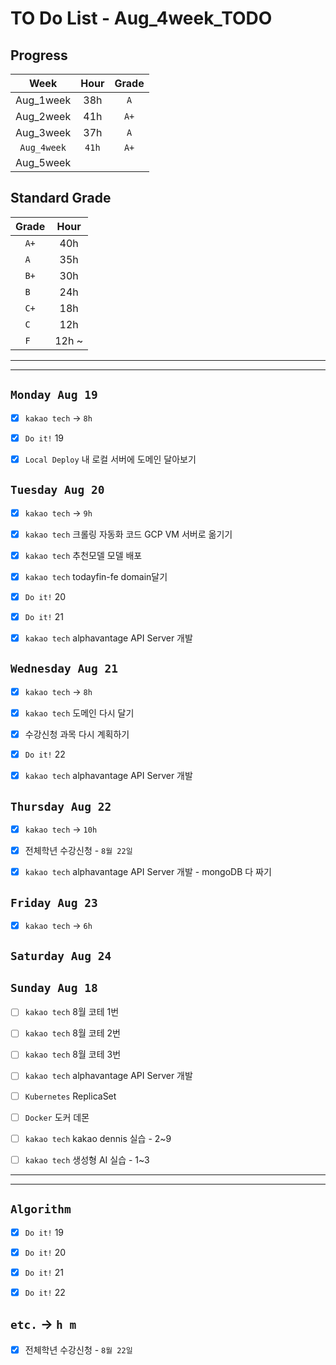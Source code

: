 # TO Do List - Aug_4week_TODO

## Progress
| Week | Hour | Grade |
|:---:|:---:|:---:|
|Aug_1week|38h|`A`|
|Aug_2week|41h|`A+`|
|Aug_3week|37h|`A`|
|`Aug_4week`|`41h`|`A+`|
|Aug_5week|||

## Standard Grade
| Grade | Hour |
|:---:|:---:|
|`A+`|40h|
|`A `|35h|
|`B+`|30h|
|`B `|24h|
|`C+`|18h|
|`C `|12h|
|`F `|12h ~|


---
---

## `Monday Aug 19`
- [x] `kakao tech` -> `8h`
- [x] `Do it!` 19
- [x] `Local Deploy` 내 로컬 서버에 도메인 달아보기


## `Tuesday Aug 20`
- [x] `kakao tech` -> `9h`
- [x] `kakao tech` 크롤링 자동화 코드 GCP VM 서버로 옮기기
- [x] `kakao tech` 추천모델 모델 배포
- [x] `kakao tech` todayfin-fe domain달기
- [x] `Do it!` 20
- [x] `Do it!` 21
- [x] `kakao tech` alphavantage API Server 개발


## `Wednesday Aug 21` 
- [x] `kakao tech` -> `8h`
- [x] `kakao tech` 도메인 다시 달기
- [x] 수강신청 과목 다시 계획하기
- [x] `Do it!` 22
- [x] `kakao tech` alphavantage API Server 개발


## `Thursday Aug 22`
- [x] `kakao tech` -> `10h`
- [x] 전체학년 수강신청 - `8월 22일`
- [x] `kakao tech` alphavantage API Server 개발 - mongoDB 다 짜기


## `Friday Aug 23` 
- [x] `kakao tech` -> `6h`


## `Saturday Aug 24` 


## `Sunday Aug 18` 
- [ ] `kakao tech` 8월 코테 1번
- [ ] `kakao tech` 8월 코테 2번
- [ ] `kakao tech` 8월 코테 3번
- [ ] `kakao tech` alphavantage API Server 개발
- [ ] `Kubernetes` ReplicaSet
- [ ] `Docker` 도커 데몬
- [ ] `kakao tech` kakao dennis 실습 - 2~9 
- [ ] `kakao tech` 생성형 AI 실습 - 1~3



---
---
## `Algorithm`
- [x] `Do it!` 19
- [x] `Do it!` 20
- [x] `Do it!` 21
- [x] `Do it!` 22



## `etc.` -> `h m`
- [x] 전체학년 수강신청 - `8월 22일`



<!-- ### 알고리즘 유형
1. 정렬
2. 그래프 탐색 BFS, DFS
3. DP
4. 자료구조 -> 우선순위 큐 마스터
5. 문자열 알고리즘 ?? 아니면 투 포인터 정도

> 요구사항 정리하기, 테스트케이스 짜보기(소수 테스트케이스가 유리, 11되면 거의 다 됨) -->



<!-- ## `Spring` -> `h m` -->


<br><br>

<!-- > `개인공부` : `6h 30m` -> `25h 36m` -> `22h 19m` -> -->

<br><br>

<!-- 
## `Java`
## `OPIc`
## `토익` 
-->





